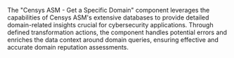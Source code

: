 The "Censys ASM - Get a Specific Domain" component leverages the capabilities of Censys ASM's extensive databases to provide detailed domain-related insights crucial for cybersecurity applications. Through defined transformation actions, the component handles potential errors and enriches the data context around domain queries, ensuring effective and accurate domain reputation assessments.
